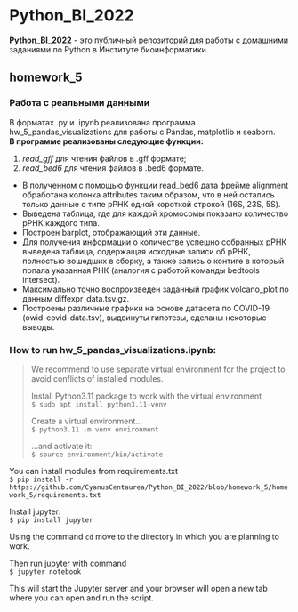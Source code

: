 # Python_BI_2022
**Python_BI_2022** - это публичный репозиторий для работы с домашними заданиями по Python в Институте биоинформатики.
## homework_5
### Работа с реальными данными
В форматах .py и .ipynb реализована программа hw_5_pandas_visualizations для работы с Pandas, matplotlib и seaborn.     
**В программе реализованы следующие функции:**
1. *read_gff* для чтения файлов в .gff формате;      
2. *read_bed6* для чтения файлов в .bed6 формате.    

* В полученном с помощью функции read_bed6 дата фрейме alignment обработана колонка attributes таким образом, что в ней остались только данные о типе рРНК одной короткой строкой (16S, 23S, 5S).      
* Выведена таблица, где для каждой хромосомы показано количество рРНК каждого типа.      
* Построен barplot, отображающий эти данные.    
* Для получения информации о количестве успешно собранных рРНК выведена таблица, содержащая исходные записи об рРНК, полностью вошедших в сборку, а также запись о контиге в который попала указанная РНК (аналогия с работой команды bedtools intersect).
* Максимально точно воспроизведен заданный график volcano_plot по данным diffexpr_data.tsv.gz.
* Построены различные графики на основе датасета по COVID-19 (owid-covid-data.tsv), выдвинуты гипотезы, сделаны некоторые выводы.

### How to run hw_5_pandas_visualizations.ipynb:

> We recommend to use separate virtual environment for the project to avoid conflicts of installed modules.    
>    
> Install Python3.11 package to work with the virtual environment    
> `$ sudo apt install python3.11-venv`     
>             
> Create a virtual environment...        
> `$ python3.11 -m venv environment`     
>  
> ...and activate it:     
> `$ source environment/bin/activate` 

You can install modules from requirements.txt     
`$ pip install -r https://github.com/CyanusCentaurea/Python_BI_2022/blob/homework_5/homework_5/requirements.txt`

Install jupyter:      
`$ pip install jupyter`

Using the command `cd` move to the directory in which you are planning to work.  
        
Then run jupyter with command      
`$ jupyter notebook`

This will start the Jupyter server and your browser will open a new tab where you can open and run the script.     



